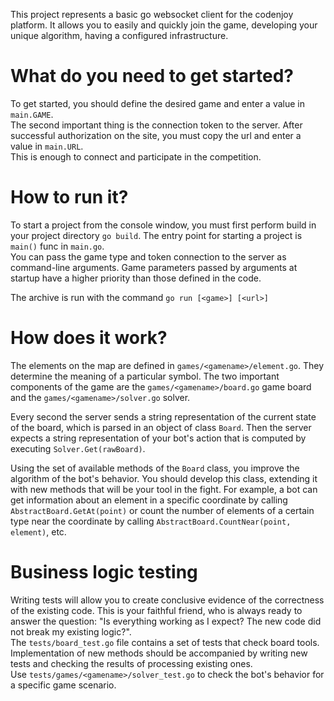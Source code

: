 This project represents a basic go websocket client for the codenjoy platform.
It allows you to easily and quickly join the game, developing your unique algorithm, having a configured infrastructure.

# What do you need to get started?
To get started, you should define the desired game and enter a value in `main.GAME`. \
The second important thing is the connection token to the server. After successful authorization on the site, you must copy the url
and enter a value in `main.URL`. \
This is enough to connect and participate in the competition.

# How to run it?
To start a project from the console window, you must first perform build in your project directory `go build`.
The entry point for starting a project is `main()` func in `main.go`. \
You can pass the game type and token connection to the server as command-line arguments.
Game parameters passed by arguments at startup have a higher priority than those defined in the code.

The archive is run with the command `go run [<game>] [<url>]`

# How does it work?
The elements on the map are defined in `games/<gamename>/element.go`. They determine the meaning of a particular symbol.
The two important components of the game are the `games/<gamename>/board.go` game board 
and the `games/<gamename>/solver.go` solver.

Every second the server sends a string representation of the current state of the board, which is parsed in an object of class `Board`.
Then the server expects a string representation of your bot's action that is computed by executing `Solver.Get(rawBoard)`.

Using the set of available methods of the `Board` class, you improve the algorithm of the bot's behavior.
You should develop this class, extending it with new methods that will be your tool in the fight.
For example, a bot can get information about an element in a specific coordinate by calling `AbstractBoard.GetAt(point)`
or count the number of elements of a certain type near the coordinate by calling `AbstractBoard.CountNear(point, element)`, etc.

# Business logic testing
Writing tests will allow you to create conclusive evidence of the correctness of the existing code.
This is your faithful friend, who is always ready to answer the question: "Is everything working as I expect? The new code did not break my existing logic?". \
The `tests/board_test.go` file contains a set of tests that check board tools.
Implementation of new methods should be accompanied by writing new tests and checking the results of processing existing ones. \
Use `tests/games/<gamename>/solver_test.go` to check the bot's behavior for a specific game scenario.